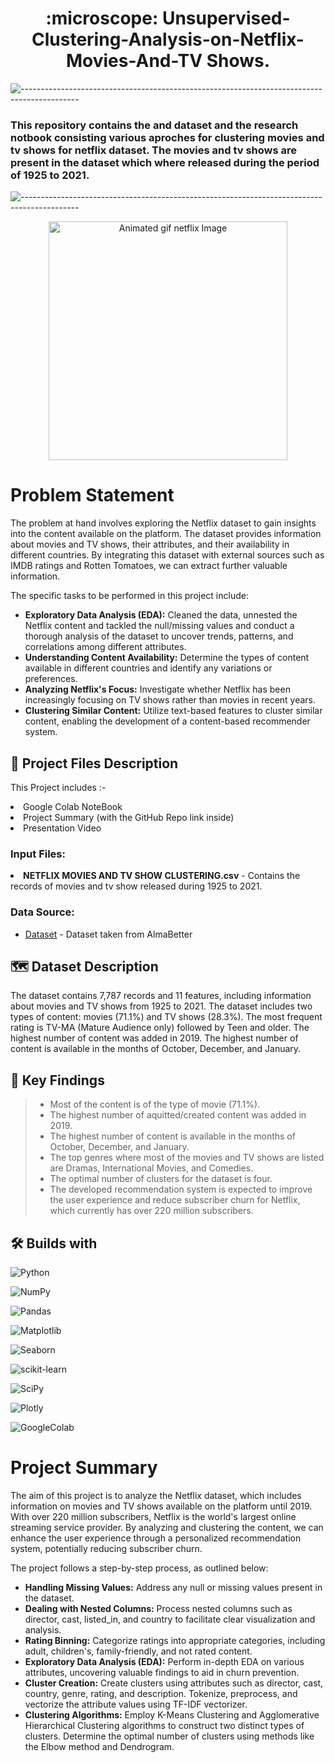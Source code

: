 <h1 align='center'> :microscope: Unsupervised-Clustering-Analysis-on-Netflix-Movies-And-TV Shows.</h1>

![--------------------------------------------------------------------------------------------](https://github.com/andreasbm/readme/blob/master/assets/lines/grass.png)

### This repository contains the and dataset and the research notbook consisting various aproches for clustering movies and tv shows for netflix dataset. The movies and tv shows are present in the dataset which where released during the period of 1925 to 2021.
![--------------------------------------------------------------------------------------------](https://github.com/andreasbm/readme/blob/master/assets/lines/grass.png)






<p align="center"> 
<img src="https://media.tenor.com/twG41IiAAscAAAAC/no.gif" alt="Animated gif netflix Image" height="382px">
</p>


# Problem Statement
The problem at hand involves exploring the Netflix dataset to gain insights into the content available on the platform. The dataset provides information about movies and TV shows, their attributes, and their availability in different countries. By integrating this dataset with external sources such as IMDB ratings and Rotten Tomatoes, we can extract further valuable information.

The specific tasks to be performed in this project include:

- **Exploratory Data Analysis (EDA):** Cleaned the data, unnested the Netflix content and tackled the null/missing values and conduct a thorough analysis of the dataset to uncover trends, patterns, and correlations among different attributes.
- **Understanding Content Availability:** Determine the types of content available in different countries and identify any variations or preferences.
- **Analyzing Netflix's Focus:** Investigate whether Netflix has been increasingly focusing on TV shows rather than movies in recent years.
- **Clustering Similar Content:** Utilize text-based features to cluster similar content, enabling the development of a content-based recommender system.





##  💾 Project Files Description

<p>This Project includes :-
  <li>Google Colab NoteBook</li>
  <li>Project Summary (with the GitHub Repo link inside)</li>
  <li>Presentation Video</li>
</p>


### Input Files:
  <li><b>NETFLIX MOVIES AND TV SHOW CLUSTERING.csv</b> - Contains the records of movies and tv show released during 1925 to 2021.</li>

### Data Source:
- [Dataset](https://drive.google.com/file/d/1gt4yzUiQ1IB8kxB5YglidWtyqn_xraWG/view?usp=sharing) - Dataset taken from AlmaBetter


## 🗺️ Dataset Description

The dataset contains 7,787 records and 11 features, including information about movies and TV shows from 1925 to 2021. The dataset includes two types of content: movies (71.1%) and TV shows (28.3%). The most frequent rating is TV-MA (Mature Audience only) followed by Teen and older. The highest number of content was added in 2019. The highest number of content is available in the months of October, December, and January.


## 🔎 Key Findings

>* Most of the content is of the type of movie (71.1%).
>* The highest number of aquitted/created content was added in 2019.
>* The highest number of content is available in the months of October, December, and January.
>* The top genres where most of the movies and TV shows are listed are Dramas, International Movies, and Comedies.
>* The optimal number of clusters for the dataset is four.
>* The developed recommendation system is expected to improve the user experience and reduce subscriber churn for Netflix, which currently has over 220 million subscribers.

## 🛠️ Builds with

![Python](https://img.shields.io/badge/Python-FFD43B?style=for-the-badge&logo=python&logoColor=blue)

![NumPy](https://img.shields.io/badge/Numpy-777BB4?style=for-the-badge&logo=numpy&logoColor=white)

![Pandas](https://img.shields.io/badge/Pandas-2C2D72?style=for-the-badge&logo=pandas&logoColor=white)

![Matplotlib](https://img.shields.io/badge/Matplotlib-%23ffffff.svg?style=for-the-badge&logo=Matplotlib&logoColor=black)

![Seaborn](https://img.shields.io/badge/Seaborn-blue?style=for-the-badge&logo=Seaborn)

![scikit-learn](https://img.shields.io/badge/scikit--learn-%23F7931E.svg?style=for-the-badge&logo=scikit-learn&logoColor=white)

![SciPy](https://img.shields.io/badge/SciPy-%230C55A5.svg?style=for-the-badge&logo=scipy&logoColor=%white)

![Plotly](https://img.shields.io/badge/Plotly-%233F4F75.svg?style=for-the-badge&logo=plotly&logoColor=white)

![GoogleColab](https://img.shields.io/badge/GoogleColab-orange?style=for-the-badge&logo=GoogleColab)






# Project Summary
The aim of this project is to analyze the Netflix dataset, which includes information on movies and TV shows available on the platform until 2019. With over 220 million subscribers, Netflix is the world's largest online streaming service provider. By analyzing and clustering the content, we can enhance the user experience through a personalized recommendation system, potentially reducing subscriber churn.

The project follows a step-by-step process, as outlined below:

- **Handling Missing Values:** Address any null or missing values present in the dataset.
- **Dealing with Nested Columns:** Process nested columns such as director, cast, listed_in, and country to facilitate clear visualization and analysis.
- **Rating Binning:** Categorize ratings into appropriate categories, including adult, children's, family-friendly, and not rated content.
- **Exploratory Data Analysis (EDA):** Perform in-depth EDA on various attributes, uncovering valuable findings to aid in churn prevention.
- **Cluster Creation:** Create clusters using attributes such as director, cast, country, genre, rating, and description. Tokenize, preprocess, and vectorize the attribute values using TF-IDF vectorizer.
- **Clustering Algorithms:** Employ K-Means Clustering and Agglomerative Hierarchical Clustering algorithms to construct two distinct types of clusters. Determine the optimal number of clusters using methods like the Elbow method and Dendrogram.






